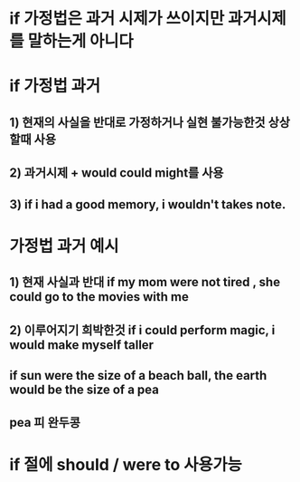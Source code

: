 # if 가정법은 과거 시제가 쓰이지만 과거시제를 말하는게 아니다

#  if 가정법 과거
## 1) 현재의 사실을 반대로 가정하거나 실현 불가능한것 상상할때 사용
## 2) 과거시제 + would could might를 사용
## 3) if i had a good memory, i wouldn't takes note.

# 가정법 과거 예시

## 1) 현재 사실과 반대  if my mom were not tired , she could go to the movies with me

## 2) 이루어지기 희박한것 if i could perform magic, i would make myself taller
## if sun were the size of a beach ball, the earth would be the size of a pea
## pea 피 완두콩

# if 절에 should / were to 사용가능

